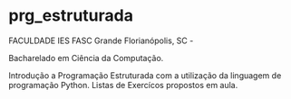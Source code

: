 # prg_estruturada
FACULDADE IES FASC Grande Florianópolis, SC - 

Bacharelado em Ciência da Computação.

Introdução a Programação Estruturada com a utilização da linguagem de programação Python.
Listas de Exercícos propostos em aula.

